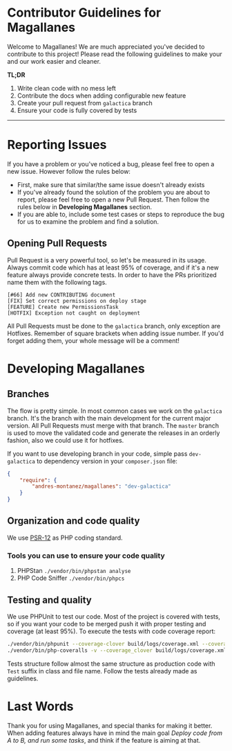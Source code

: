 Contributor Guidelines for Magallanes
=====================================
Welcome to Magallanes! We are much appreciated you've decided to contribute to this project!
Please read the following guidelines to make your and our work easier and cleaner.

**TL;DR**

1. Write clean code with no mess left
2. Contribute the docs when adding configurable new feature
3. Create your pull request from `galactica` branch
4. Ensure your code is fully covered by tests

----------

# Reporting Issues
If you have a problem or you've noticed a bug, please feel free to open a new issue. However follow the rules below:
* First, make sure that similar/the same issue doesn't already exists
* If you've already found the solution of the problem you are about to report, please feel free to open a new Pull Request. Then follow the rules below in **Developing Magallanes** section.
* If you are able to, include some test cases or steps to reproduce the bug for us to examine the problem and find a solution.

## Opening Pull Requests
Pull Request is a very powerful tool, so let's be measured in its usage. Always commit code which has at least 95% of coverage, and if it's a new feature always provide concrete tests.
In order to have the PRs prioritized name them with the following tags.

```
[#66] Add new CONTRIBUTING document
[FIX] Set correct permissions on deploy stage
[FEATURE] Create new PermissionsTask
[HOTFIX] Exception not caught on deployment
```
All Pull Requests must be done to the `galactica` branch, only exception are Hotfixes.
Remember of square brackets when adding issue number. If you'd forget adding them, your whole message will be a comment!

# Developing Magallanes
## Branches
The flow is pretty simple.
In most common cases we work on the `galactica` branch. It's the branch with the main development for the current major version. All Pull Requests must merge with that branch. The `master` branch is used to move the validated code and generate the releases in an orderly fashion, also we could use it for hotfixes.

If you want to use developing branch in your code, simple pass `dev-galactica` to dependency version in your `composer.json` file:
```json
{
	"require": {
		"andres-montanez/magallanes": "dev-galactica"
	}
}
```

## Organization and code quality
We use [PSR-12](http://www.php-fig.org/psr/psr-12/) as PHP coding standard.

### Tools you can use to ensure your code quality

1. PHPStan `./vendor/bin/phpstan analyse`
2. PHP Code Sniffer `./vendor/bin/phpcs`

## Testing and quality
We use PHPUnit to test our code. Most of the project is covered with tests, so if you want your code to be merged push it with proper testing and coverage (at least 95%). To execute the tests with code coverage report:
```bash
./vendor/bin/phpunit --coverage-clover build/logs/coverage.xml --coverage-text
./vendor/bin/php-coveralls -v --coverage_clover build/logs/coverage.xml
```

Tests structure follow almost the same structure as production code with `Test` suffix in class and file name. Follow the tests already made as guidelines.

# Last Words
Thank you for using Magallanes, and special thanks for making it better. When adding features always have in mind the main goal *Deploy code from A to B, and run some tasks*, and think if the feature is aiming at that.

